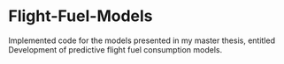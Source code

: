 # Flight-Fuel-Models
Implemented code for the models presented in my master thesis, entitled Development of predictive flight fuel consumption models.

